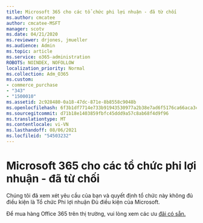 ```yaml
---
title: Microsoft 365 cho các tổ chức phi lợi nhuận - đã từ chối
ms.author: cmcatee
author: cmcatee-MSFT
manager: scotv
ms.date: 04/21/2020
ms.reviewer: drjones, jmueller
ms.audience: Admin
ms.topic: article
ms.service: o365-administration
ROBOTS: NOINDEX, NOFOLLOW
localization_priority: Normal
ms.collection: Adm_O365
ms.custom:
- commerce_purchase
- "343"
- "1500010"
ms.assetid: 2c928480-0a18-47dc-871e-8b8558c9048b
ms.openlocfilehash: 6f3b1df7714e733b91943530977a2b38e7ad6f5176ca66aca3c4b950c67236f0
ms.sourcegitcommit: d71b18e1403859fbfc45ddd9a57c8ab68f4d9f96
ms.translationtype: MT
ms.contentlocale: vi-VN
ms.lasthandoff: 08/06/2021
ms.locfileid: "54503232"
---
```

# <a name="microsoft-365-for-nonprofits---declined"></a>Microsoft 365 cho các tổ chức phi lợi nhuận - đã từ chối

Chúng tôi đã xem xét yêu cầu của bạn và quyết định tổ chức này không đủ điều kiện là Tổ chức Phi lợi nhuận Đủ điều kiện của Microsoft.
  
Để mua hàng Office 365 trên thị trường, vui lòng xem các ưu [đãi có sẵn.](https://portal.office.com/AdminPortal/Home)
